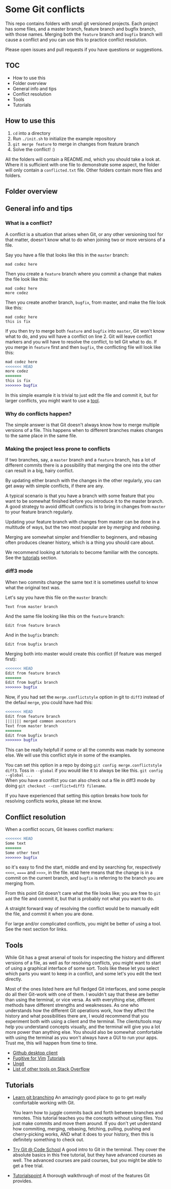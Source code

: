 # Some Git conflicts

This repo contains folders with small git versioned projects. Each project has some files, and a master branch, feature branch and bugfix branch, with those names.
Merging both the `feature` branch and `bugfix` branch will cause a conflict and you can use this to practice conflict resolution.

Please open issues and pull requests if you have questions or suggestions.

## TOC
- How to use this
- Folder overview
- General info and tips
- Conflict resolution
- Tools
- Tutorials

## How to use this
1. `cd` into a directory
2. Run `./init.sh` to initialize the example repository
3. `git merge feature` to merge in changes from feature branch
4. Solve the conflict! :)

All the folders will contain a README.md, which you should take a look at.
Where it is sufficient with one file to demonstrate some aspect, the folder
will only contain a `conflicted.txt` file.
Other folders contain more files and folders.

## Folder overview

## General info and tips

### What is a conflict?

A conflict is a situation that arises when Git, or any other versioning tool for that matter, doesn't know what to do
when joining two or more versions of a file.

Say you have a file that looks like this in the `master` branch:

```
mad codez here
```

Then you create a `feature` branch where you commit a change that makes the file look like this:

```
mad codez here
more codez
```

Then you create another branch, `bugfix`, from master, and make the file look like this:

```
mad codez here
this is fix
```

If you then try to merge both `feature` and `bugfix` into `master`, Git won't know what to do, and you will have
a conflict on line 2. Git will leave conflict markers and you will have to resolve the conflict, to tell Git
what to do.
If you merge in `feature` first and then `bugfix`, the conflicting file will look like this:

```diff
mad codez here
<<<<<<< HEAD
more codez
=======
this is fix
>>>>>>> bugfix
```

In this simple example it is trivial to just edit the file and commit it, but for larger conflicts, you might want
to use a [tool](#tools).

### Why do conflicts happen?

The simple answer is that Git doesn't always know how to merge multiple versions of a file. This happens when
to different branches makes changes to the same place in the same file.

### Making the project less prone to conflicts

If two branches, say, a `master` branch and a `feature` branch, has a lot of different commits there is a possibillity
that merging the one into the other can result in a big, hairy conflict.

By updating either branch with the changes in the other regularly, you can get away with simple conflicts, if there are any.

A typical scenario is that you have a branch with some feature that you want to be somewhat finished before you introduce it
to the master branch. A good strategy to avoid difficult conflicts is to bring in changes from `master` to your feature branch
regularly.

Updating your feature branch with changes from master can be done in a multitude of ways, but the two most popular are by
*merging* and *rebasing*.

Merging are somewhat simpler and friendlier to beginners, and rebasing often produces cleaner history, which is a thing you
should care about.

We recommend looking at tutorials to become familiar with the concepts. See the [tutorials](#tutorials) section.


### diff3 mode

When two commits change the same text it is sometimes usefull to know what the original text was.

Let's say you have this file on the `master` branch:

```
Text from master branch
```

And the same file looking like this on the `feature` branch:

```
Edit from feature branch
```

And in the `bugfix` branch:

```
Edit from bugfix branch
```

Merging both into master would create this conflict (if feature was merged first):

```diff
<<<<<<< HEAD
Edit from feature branch
=======
Edit from bugfix branch
>>>>>>> bugfix
```

Now, if you had set the `merge.conflictstyle` option in git to `diff3` instead of the defaul `merge`,
you could have had this:

```diff
<<<<<<< HEAD
Edit from feature branch
||||||| merged common ancestors
Text from master branch
=======
Edit from bugfix branch
>>>>>>> bugfix
```

This can be really helpfull if some or all the commits was made by someone else. We will use this
conflict style in some of the examples.

You can set this option in a repo by doing `git config merge.conflictstyle diff3`.
Toss in `--global` if you would like it to always be like this. `git config --global ...`  
When you have a conflict you can also check out a file in diff3 mode by doing
`git checkout --conflict=diff3 filename`.

If you have experienced that setting this option breaks how tools for resolving conflicts works,
please let me know.

## Conflict resolution

When a conflict occurs, Git leaves conflict markers:

```diff
<<<<<<< HEAD
Some text
=======
Some other text
>>>>>>> bugfix
```

so it's easy to find the start, middle and end by searching for, respectively `<<<<`, `====` and `>>>>`,
in the file.
`HEAD` here means that the change is in a commit on the current branch, and `bugfix` is referring to the
branch you are merging from.

From this point Git doesn't care what the file looks like; you are free to `git add` the file and commit it,
but that is probably not what you want to do.

A straight forward way of resolving the conflict would be to manually edit the file, and commit it when you
are done.

For large and/or complicated conflicts, you might be better of using a tool. See the next section for links.

## Tools
  While Git has a great arsenal of tools for inspecting the history and different versions of a file, as well
  as for resolving conflicts, you might want to start of using a graphical interface of some sort.
  Tools like these let you select which parts you want to keep in a conflict, and some let's you edit the text
  directly.

  Most of the ones listed here are full fledged Git interfaces, and some people do all their Git-work with one
  of them. I wouldn't say that these are better than using the terminal, or vice versa. As with everything else,
  different methods have different strengths and weaknesses. As one who understands how the different Git
  operations work, how they affect the history and what possibilities there are, I would recommend that you
  experiment both with using a client and the terminal. The clients/tools may help you understand concepts visually,
  and the terminal will give you a lot more power than anything else. You should also be somewhat comfortable with
  using the terminal as you won't always have a GUI to run your apps. Trust me, this will happen from time to time.

- [Github desktop client](https://desktop.github.com/)
- [Fugitive for Vim](https://github.com/tpope/vim-fugitive)
  [Tutorials](http://vimcasts.org/blog/2011/05/the-fugitive-series/)
- [Ungit](https://github.com/FredrikNoren/ungit)
- [List of other tools on Stack Overflow](http://stackoverflow.com/questions/137102/whats-the-best-visual-merge-tool-for-git)

## Tutorials
- [Learn git branching](http://pcottle.github.io/learnGitBranching/)
  An amazingly good place to go to get really comfortable working with Git.

  You learn how to juggle commits back and forth between branches and remotes.
  This tutorial teaches you the concepts without using files. You just make commits
  and move them around. If you don't yet understand how commiting, merging, rebasing, fetching,
  pulling, pushing and cherry-picking works, AND what it does to your history, then this
  is definitely something to check out.

- [Try Git @ Code School](https://www.codeschool.com/courses/try-git)
  A good intro to Git in the terminal. They cover the absolute basics in this
  free tutorial, but they have advanced courses as well. The advanced courses
  are paid courses, but you might be able to get a free trial.

- [Tutorialspoint](http://www.tutorialspoint.com/git/)
  A thorough walkthrough of most of the features Git provides.
